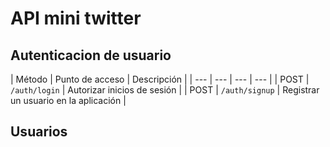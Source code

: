 # API mini twitter

## Autenticacion de usuario



| Método | Punto de acceso | Descripción |
| --- | --- | --- | --- |
| POST | ``/auth/login`` | Autorizar inicios de sesión |
| POST | ``/auth/signup`` | Registrar un usuario en la aplicación |

## Usuarios

